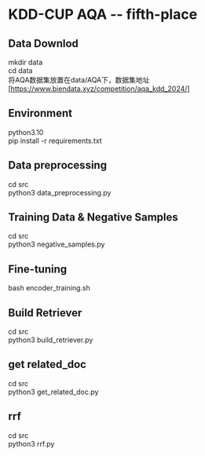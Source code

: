 # KDD-CUP AQA -- fifth-place 
## Data Downlod  
mkdir data  
cd data  
将AQA数据集放置在data/AQA下，数据集地址[https://www.biendata.xyz/competition/aqa_kdd_2024/]
## Environment
python3.10  
pip install -r requirements.txt  

## Data preprocessing  
cd src  
python3 data_preprocessing.py  

## Training Data & Negative Samples
cd src  
python3 negative_samples.py  

## Fine-tuning
bash encoder_training.sh

## Build Retriever
cd src  
python3 build_retriever.py  

## get related_doc
cd src  
python3 get_related_doc.py  

## rrf
cd src  
python3 rrf.py    